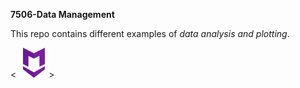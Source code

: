 **7506-Data Management**  

This repo contains different examples of _data analysis and plotting_.  



< ![alt text](https://github.com/adam-p/markdown-here/raw/master/src/common/images/icon48.png "Logo Title Text 1")>
<!---

-->
